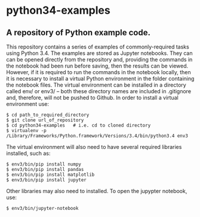 # python34-examples
## A repository of Python example code.
This repository contains a series of examples of commonly-required tasks using Python 3.4. The examples are stored as Jupyter notebooks. They can can be opened directly from the repository and, providing the commands in the notebook had been run before saving, then the results can be viewed. However, if it is required to run the commands in the notebook locally, then it is necessary to install a virtual Python environment in the folder containing the notebook files. The virtual environment can be installed in a directory called env/ or env3/ – both these directory names are included in .gitignore and, therefore, will not be pushed to Github.
In order to install a virtual environment use:
```
$ cd path_to_required_directory
$ git clone url_of_repository
$ cd python34-examples   # i.e. cd to cloned directory
$ virtualenv -p /Library/Frameworks/Python.framework/Versions/3.4/bin/python3.4 env3
```
The virtual environment will also need to have several required libraries installed, such as:
```
$ env3/bin/pip install numpy
$ env3/bin/pip install pandas
$ env3/bin/pip install matplotlib
$ env3/bin/pip install jupyter
```
Other libraries may also need to installed.
To open the jupypter notebook, use:
```
$ env3/bin/jupyter-notebook
```

